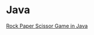 # Java

[Rock Paper Scissor Game in Java]("https://github.com/purnima999/Java/blob/main/Rock_Paper_Scissor.java")
